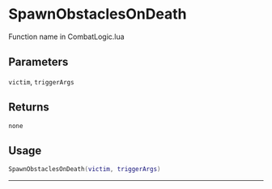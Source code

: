 # SpawnObstaclesOnDeath
Function name in CombatLogic.lua
## Parameters
`victim`, `triggerArgs`
## Returns
`none`
## Usage
```lua
SpawnObstaclesOnDeath(victim, triggerArgs)
```
---
